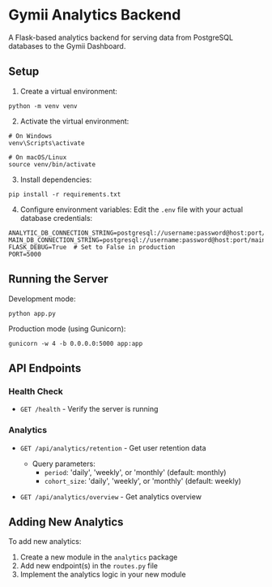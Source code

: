 # Gymii Analytics Backend

A Flask-based analytics backend for serving data from PostgreSQL databases to the Gymii Dashboard.

## Setup

1. Create a virtual environment:
```
python -m venv venv
```

2. Activate the virtual environment:
```
# On Windows
venv\Scripts\activate

# On macOS/Linux
source venv/bin/activate
```

3. Install dependencies:
```
pip install -r requirements.txt
```

4. Configure environment variables:
Edit the `.env` file with your actual database credentials:
```
ANALYTIC_DB_CONNECTION_STRING=postgresql://username:password@host:port/analytic_db
MAIN_DB_CONNECTION_STRING=postgresql://username:password@host:port/main_db
FLASK_DEBUG=True  # Set to False in production
PORT=5000
```

## Running the Server

Development mode:
```
python app.py
```

Production mode (using Gunicorn):
```
gunicorn -w 4 -b 0.0.0.0:5000 app:app
```

## API Endpoints

### Health Check
- `GET /health` - Verify the server is running

### Analytics
- `GET /api/analytics/retention` - Get user retention data
  - Query parameters:
    - `period`: 'daily', 'weekly', or 'monthly' (default: monthly)
    - `cohort_size`: 'daily', 'weekly', or 'monthly' (default: weekly)

- `GET /api/analytics/overview` - Get analytics overview

## Adding New Analytics

To add new analytics:
1. Create a new module in the `analytics` package
2. Add new endpoint(s) in the `routes.py` file
3. Implement the analytics logic in your new module 